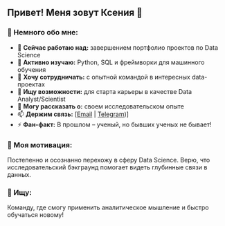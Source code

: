 ## Привет! Меня зовут Ксения 👋

### 🧠 Немного обо мне:

- 🔭 **Сейчас работаю над:** завершением портфолио проектов по Data Science
- 🌱 **Активно изучаю:** Python, SQL и фреймворки для машинного обучения
- 👯 **Хочу сотрудничать:** с опытной командой в интересных data-проектах
- 🤔 **Ищу возможности:** для старта карьеры в качестве Data Analyst/Scientist
- 💬 **Могу рассказать о:** своем исследовательском опыте
- 📫 **Держим связь:** [[Email](mailto:kseniasova.com) | [Telegram](https://t.me/thisiskseniakzz))]
- ⚡ **Фан-факт:** В прошлом – ученый, но бывших ученых не бывает!

### 🎯 Моя мотивация:
Постепенно и осознанно перехожу в сферу Data Science. Верю, что исследовательский бэкграунд помогает видеть глубинные связи в данных. 

### 💼 Ищу:
Команду, где смогу применить аналитическое мышление и быстро обучаться новому! 
